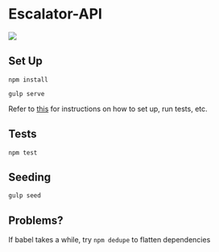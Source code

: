 # Escalator-API

![](https://media.giphy.com/media/l4Ho9Eed9XDNQ94k0/giphy.gif)

## Set Up

`npm install`

`gulp serve`

Refer to [this](https://github.com/KunalKapadia/express-mongoose-es6-rest-api)
for instructions on how to set up, run tests, etc.

## Tests

`npm test`

## Seeding

`gulp seed`

## Problems?

If babel takes a while, try `npm dedupe` to flatten dependencies
